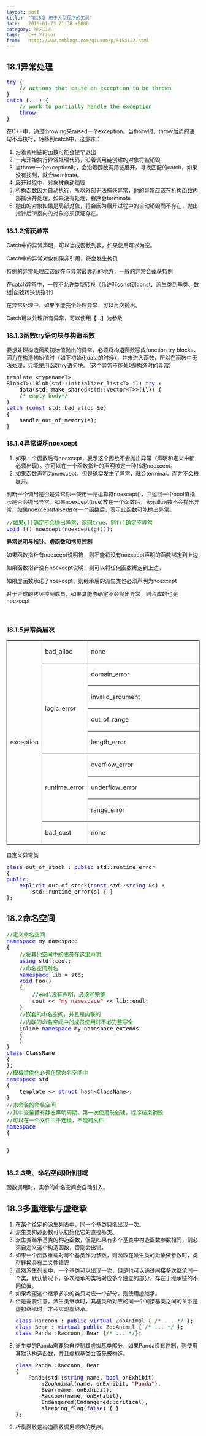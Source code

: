 ```yaml
---
layout: post
title:  "第18章 用于大型程序的工具"
date:   2016-01-23 21:38 +0800
category: 学习日志
tags:   C++_Primer
from:   http://www.cnblogs.com/qiusuo/p/5154122.html
---
```

<h2><span lang="EN-US">18.1异常处理</span></h2>
<div class="cnblogs_code">
<pre><span style="color: #0000ff;">try</span><span style="color: #000000;"> {
    </span><span style="color: #008000;">//</span><span style="color: #008000;"> actions that cause an exception to be thrown</span>
<span style="color: #000000;">}
</span><span style="color: #0000ff;">catch</span><span style="color: #000000;"> (...) {
    </span><span style="color: #008000;">//</span><span style="color: #008000;"> work to partially handle the exception</span>
    <span style="color: #0000ff;">throw</span><span style="color: #000000;">;
}</span></pre>
</div>
<p>在C++中，通过throwing来raised一个exception。当throw时，throw后边的语句不再执行，转移到catch中，这意味：</p>
<ol>
<li>沿着调用链的函数可能会提早退出</li>
<li>一点开始执行异常处理代码，沿着调用链创建的对象将被销毁</li>
<li>当throw一个exception时，会沿着函数调用链展开，寻找匹配的catch，如果没有找到，就会terminate。</li>
<li>展开过程中，对象被自动销毁</li>
<li>析构函数因为自动执行，所以外部无法捕获异常，他的异常应该在析构函数内部捕获并处理，如果没有处理，程序会terminate</li>
<li>抛出的对象如果是局部对象，将会因为展开过程中的自动销毁而不存在，抛出指针后所指向的对象必须保证存在。</li>
</ol>
<h3>18.1.2捕获异常</h3>
<p>Catch中的异常声明，可以当成函数列表，如果使用可以为空。</p>
<p>Catch中的异常对象如果非引用，将会发生拷贝</p>
<p>特例的异常处理应该放在与异常最靠近的地方，一般的异常会截获特例</p>
<p>在catch异常中，一般不允许类型转换（允许非const到const、派生类到基类、数组|函数转换到指针）</p>
<p>在异常处理中，如果不能完全处理异常，可以再次抛出。</p>
<p>Catch可以处理所有异常，可以使用【&hellip;】为参数</p>
<h3>18.1.3函数try语句块与构造函数</h3>
<p>要想处理构造函数初始值抛出的异常，必须将构造函数写成function try blocks，因为在构造初始值时（如下初始化data的时候），并未进入函数，所以在函数中无法处理，只能使用函数try语句块。（这个异常不能处理il构造时的异常）</p>
<div class="cnblogs_code">
<pre>template &lt;typenameT&gt;<span style="color: #000000;">
Blob</span>&lt;T&gt;::Blob(std::initializer_list&lt;T&gt; il) <span style="color: #0000ff;">try</span><span style="color: #000000;"> :
    data(std::make_shared</span>&lt;std::vector&lt;T&gt;&gt;<span style="color: #000000;">(il)) {
    </span><span style="color: #008000;">/*</span><span style="color: #008000;"> empty body</span><span style="color: #008000;">*/</span><span style="color: #000000;">
}
</span><span style="color: #0000ff;">catch</span> (<span style="color: #0000ff;">const</span> std::bad_alloc &amp;<span style="color: #000000;">e) 
{
    handle_out_of_memory(e);
}</span></pre>
</div>
<h3>18.1.4异常说明noexcept</h3>
<ol>
<li>如果一个函数后有noexcept，表示这个函数不会抛出异常（声明和定义中都必须出现）。亦可以在一个函数指针的声明核定一种指定noexcept。</li>
<li>如果函数声明为noexcept，但是确实发生了异常，就会terminal，而并不会栈展开。</li>
</ol>
<p>判断一个调用是否是异常你一使用一元运算符noexcept()，并返回一个bool值指示是否会抛出异常。如果noexcept(true)放在一个函数后，表示此函数不会抛出异常，如果noexcept(false)放在一个函数后，表示此函数可能抛出异常。</p>
<div class="cnblogs_code">
<pre><span style="color: #008000;">//</span><span style="color: #008000;">如果g()确定不会抛出异常，返回true，则f()确定不异常</span>
<span style="color: #0000ff;">void</span> f() noexcept(noexcept(g()));</pre>
</div>
<p><strong>异常说明与指针、虚函数和拷贝控制</strong></p>
<p>如果函数指针有noexcept说明符，则不能将没有noexcept声明的函数绑定到上边</p>
<p>如果函数指针没有noexcept说明，则可以将任何函数绑定到上边。</p>
<p>如果虚函数承诺了noexcept，则继承后的派生类也必须声明为noexcept</p>
<p>对于合成的拷贝控制成员，如果其能够确定不会抛出异常，则合成的也是noexcept</p>
<p>&nbsp;</p>
<h3>18.1.5异常类层次</h3>
<table border="1" cellspacing="0" cellpadding="0">
<tbody>
<tr>
<td rowspan="9" width="73">
<p>exception</p>
</td>
<td width="104">
<p>bad_alloc</p>
</td>
<td width="391">
<p>none</p>
</td>
</tr>
<tr>
<td rowspan="4" width="104">
<p>logic_error</p>
</td>
<td width="391">
<p>domain_error</p>
</td>
</tr>
<tr>
<td width="391">
<p>invalid_argument</p>
</td>
</tr>
<tr>
<td width="391">
<p>out_of_range</p>
</td>
</tr>
<tr>
<td width="391">
<p>length_error</p>
</td>
</tr>
<tr>
<td rowspan="3" width="104">
<p>runtime_error</p>
</td>
<td width="391">
<p>overflow_error</p>
</td>
</tr>
<tr>
<td width="391">
<p>underflow_error</p>
</td>
</tr>
<tr>
<td width="391">
<p>range_error</p>
</td>
</tr>
<tr>
<td width="104">
<p>bad_cast</p>
</td>
<td width="391">
<p>none</p>
</td>
</tr>
</tbody>
</table>
<p>自定义异常类</p>
<div class="cnblogs_code">
<pre><span style="color: #0000ff;">class</span> out_of_stock : <span style="color: #0000ff;">public</span><span style="color: #000000;"> std::runtime_error 
{
</span><span style="color: #0000ff;">public</span><span style="color: #000000;">:
    </span><span style="color: #0000ff;">explicit</span> out_of_stock(<span style="color: #0000ff;">const</span> std::<span style="color: #0000ff;">string</span> &amp;<span style="color: #000000;">s) :
        std::runtime_error(s) { }
};</span></pre>
</div>
<h2><span lang="EN-US">18.2命名空间</span></h2>
<div class="cnblogs_code">
<pre><span style="color: #008000;">//</span><span style="color: #008000;">定义命名空间</span>
<span style="color: #0000ff;">namespace</span><span style="color: #000000;"> my_namespace
{
    </span><span style="color: #008000;">//</span><span style="color: #008000;">将其他空间中的成员在这里声明</span>
    <span style="color: #0000ff;">using</span><span style="color: #000000;"> std::cout;
    </span><span style="color: #008000;">//</span><span style="color: #008000;">命名空间别名</span>
    <span style="color: #0000ff;">namespace</span> lib =<span style="color: #000000;"> std;
    </span><span style="color: #0000ff;">void</span><span style="color: #000000;"> Foo()
    {
        </span><span style="color: #008000;">//</span><span style="color: #008000;">endl没有声明，必须写完整</span>
        cout &lt;&lt; <span style="color: #800000;">"</span><span style="color: #800000;">my namespace</span><span style="color: #800000;">"</span> &lt;&lt;<span style="color: #000000;"> lib::endl;
    }
    </span><span style="color: #008000;">//</span><span style="color: #008000;">嵌套的命名空间，并且是内联的
    </span><span style="color: #008000;">//</span><span style="color: #008000;">内联的命名空间中的成员使用时不必完整写全</span>
    inline <span style="color: #0000ff;">namespace</span><span style="color: #000000;"> my_namespace_extends
    {
    }
}
</span><span style="color: #0000ff;">class</span><span style="color: #000000;"> ClassName
{
};
</span><span style="color: #008000;">//</span><span style="color: #008000;">模板特例化必须在原命名空间中</span>
<span style="color: #0000ff;">namespace</span><span style="color: #000000;"> std
{
    template </span>&lt;&gt; <span style="color: #0000ff;">struct</span> hash&lt;ClassName&gt;<span style="color: #000000;">;
}
</span><span style="color: #008000;">//</span><span style="color: #008000;">未命名的命名空间
</span><span style="color: #008000;">//</span><span style="color: #008000;">其中变量拥有静态声明周期，第一次使用前创建，程序结束销毁
</span><span style="color: #008000;">//</span><span style="color: #008000;">可以在一个文件中不连续，不能跨文件</span>
<span style="color: #0000ff;">namespace</span><span style="color: #000000;">
{

}</span></pre>
</div>
<h3>18.2.3类、命名空间和作用域</h3>
<p>函数调用时，实参的命名空间会自动引入。</p>
<h2>18.3多重继承与虚继承</h2>
<ol>
<li>在某个给定的派生列表中，同一个基类只能出现一次。</li>
<li>派生类构造函数可以初始化它的直接基类。</li>
<li>派生类继承基类的构造函数，但是如果有多个基类中构造函数参数相同，则必须自定义这个构造函数，否则会出错。</li>
<li>如果一个函数重载对每个基类作为参数，则函数在派生类的对象做参数时，类型转换会有二义性错误</li>
<li>虽然派生列表中，一个基类可以出现一次，但是也可以通过间接多次继承同一个类。默认情况下，多次继承的类将对应多个独立的部分，存在于继承链的不同位置。</li>
<li>如果希望这个继承多次的类只对应一个部分，则使用虚继承。</li>
<li>但是需要注意，派生类继承时，其基类所对应的同一个间接基类之间的关系是虚拟继承时，才会实现虚继承。
<div class="cnblogs_code">
<pre><span style="color: #0000ff;">class</span> Raccoon : <span style="color: #0000ff;">public</span> <span style="color: #0000ff;">virtual</span> ZooAnimal { <span style="color: #008000;">/*</span><span style="color: #008000;"> ... </span><span style="color: #008000;">*/</span><span style="color: #000000;"> };
</span><span style="color: #0000ff;">class</span> Bear : <span style="color: #0000ff;">virtual</span> <span style="color: #0000ff;">public</span> ZooAnimal { <span style="color: #008000;">/*</span><span style="color: #008000;"> ... </span><span style="color: #008000;">*/</span><span style="color: #000000;"> };
</span><span style="color: #0000ff;">class</span> Panda :Raccoon, Bear {<span style="color: #008000;">/*</span><span style="color: #008000;"> ... </span><span style="color: #008000;">*/</span>};</pre>
</div>
</li>
<li>派生类的Panda需要独自控制其虚拟基类部分，如果Panda没有控制，则使用其默认构造函数，并且虚拟基类会首先被构造。
<div class="cnblogs_code">
<pre><span style="color: #0000ff;">class</span><span style="color: #000000;"> Panda :Raccoon, Bear
{
    Panda(std::</span><span style="color: #0000ff;">string</span> name, <span style="color: #0000ff;">bool</span><span style="color: #000000;"> onExhibit)
        :ZooAnimal(name, onExhibit, </span><span style="color: #800000;">"</span><span style="color: #800000;">Panda</span><span style="color: #800000;">"</span><span style="color: #000000;">),
        Bear(name, onExhibit),
        Raccoon(name, onExhibit),
        Endangered(Endangered::critical),
        sleeping_flag(</span><span style="color: #0000ff;">false</span><span style="color: #000000;">) { }
};</span></pre>
</div>
</li>
<li>析构函数是构造函数调用顺序的反序。</li>
</ol>
